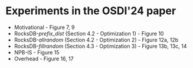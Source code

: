 # Experiments in the OSDI'24 paper

* Motivational - Figure 7, 9
* RocksDB-*prefix\_dist* (Section 4.2 - Optimization 1) - Figure 10
* RocksDB-*allrandom* (Section 4.2 - Optimization 2) - Figure 12a, 12b
* RocksDB-*fillrandom* (Section 4.3 - Optimization 3) - Figure 13b, 13c, 14
* NPB-IS - Figure 15
* Overhead - Figure 16, 17
